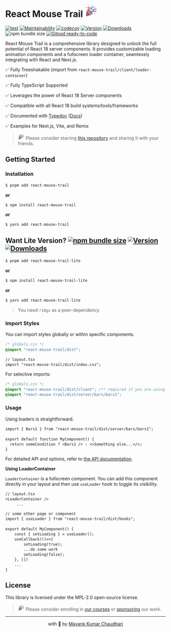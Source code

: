 # React Mouse Trail <img src="https://github.com/react18-tools/react-mouse-trail/blob/main/popper.png?raw=true" style="height: 40px"/>

[![test](https://github.com/react18-tools/react-mouse-trail/actions/workflows/test.yml/badge.svg)](https://github.com/react18-tools/react-mouse-trail/actions/workflows/test.yml) [![Maintainability](https://api.codeclimate.com/v1/badges/aa896ec14c570f3bb274/maintainability)](https://codeclimate.com/github/react18-tools/react-mouse-trail/maintainability) [![codecov](https://codecov.io/gh/react18-tools/react-mouse-trail/graph/badge.svg)](https://codecov.io/gh/react18-tools/react-mouse-trail) [![Version](https://img.shields.io/npm/v/react-mouse-trail.svg?colorB=green)](https://www.npmjs.com/package/react-mouse-trail) [![Downloads](https://img.jsdelivr.com/img.shields.io/npm/d18m/react-mouse-trail.svg)](https://www.npmjs.com/package/react-mouse-trail) ![npm bundle size](https://img.shields.io/bundlephobia/minzip/react-mouse-trail) [![Gitpod ready-to-code](https://img.shields.io/badge/Gitpod-ready--to--code-blue?logo=gitpod)](https://gitpod.io/from-referrer/)

React Mouse Trail is a comprehensive library designed to unlock the full potential of React 18 server components. It provides customizable loading animation components and a fullscreen loader container, seamlessly integrating with React and Next.js.

✅ Fully Treeshakable (import from `react-mouse-trail/client/loader-container`)

✅ Fully TypeScript Supported

✅ Leverages the power of React 18 Server components

✅ Compatible with all React 18 build systems/tools/frameworks

✅ Documented with [Typedoc](https://react18-tools.github.io/react-mouse-trail) ([Docs](https://react18-tools.github.io/react-mouse-trail))

✅ Examples for Next.js, Vite, and Remix

> <img src="https://github.com/react18-tools/react-mouse-trail/blob/main/popper.png?raw=true" style="height: 20px"/> Please consider starring [this repository](https://github.com/react18-tools/react-mouse-trail) and sharing it with your friends.

## Getting Started

### Installation

```bash
$ pnpm add react-mouse-trail
```

**_or_**

```bash
$ npm install react-mouse-trail
```

**_or_**

```bash
$ yarn add react-mouse-trail
```

## Want Lite Version? [![npm bundle size](https://img.shields.io/bundlephobia/minzip/react-mouse-trail-lite)](https://www.npmjs.com/package/react-mouse-trail-lite) [![Version](https://img.shields.io/npm/v/react-mouse-trail-lite.svg?colorB=green)](https://www.npmjs.com/package/react-mouse-trail-lite) [![Downloads](https://img.jsdelivr.com/img.shields.io/npm/d18m/react-mouse-trail-lite.svg)](https://www.npmjs.com/package/react-mouse-trail-lite)

```bash
$ pnpm add react-mouse-trail-lite
```

**or**

```bash
$ npm install react-mouse-trail-lite
```

**or**

```bash
$ yarn add react-mouse-trail-lite
```

> You need `r18gs` as a peer-dependency

### Import Styles

You can import styles globally or within specific components.

```css
/* globals.css */
@import "react-mouse-trail/dist";
```

```tsx
// layout.tsx
import "react-mouse-trail/dist/index.css";
```

For selective imports:

```css
/* globals.css */
@import "react-mouse-trail/dist/client"; /** required if you are using LoaderContainer */
@import "react-mouse-trail/dist/server/bars/bars1";
```

### Usage

Using loaders is straightforward.

```tsx
import { Bars1 } from "react-mouse-trail/dist/server/bars/bars1";

export default function MyComponent() {
  return someCondition ? <Bars1 /> : <>Something else...</>;
}
```

For detailed API and options, refer to [the API documentation](https://react18-tools.github.io/react-mouse-trail).

**Using LoaderContainer**

`LoaderContainer` is a fullscreen component. You can add this component directly in your layout and then use `useLoader` hook to toggle its visibility.

```tsx
// layout.tsx
<LoaderContainer />
	 ...
```

```tsx
// some other page or component
import { useLoader } from "react-mouse-trail/dist/hooks";

export default MyComponent() {
	const { setLoading } = useLoader();
	useCallback(()=>{
		setLoading(true);
		...do some work
		setLoading(false);
	}, [])
	...
}
```

## License

This library is licensed under the MPL-2.0 open-source license.

> <img src="https://github.com/react18-tools/react-mouse-trail/blob/main/popper.png?raw=true" style="height: 20px"/> Please consider enrolling in [our courses](https://mayank-chaudhari.vercel.app/courses) or [sponsoring](https://github.com/sponsors/mayank1513) our work.

<hr />

<p align="center" style="text-align:center">with 💖 by <a href="https://mayank-chaudhari.vercel.app" target="_blank">Mayank Kumar Chaudhari</a></p>
